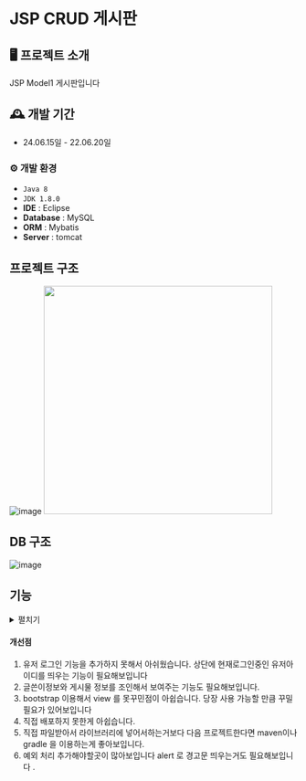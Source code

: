 # JSP CRUD 게시판 


## 🖥️ 프로젝트 소개
JSP Model1 게시판입니다 

## 🕰️ 개발 기간
* 24.06.15일 - 22.06.20일


### ⚙️ 개발 환경
- `Java 8`
- `JDK 1.8.0`
- **IDE** : Eclipse 
- **Database** : MySQL
- **ORM** : Mybatis
- **Server** : tomcat

## 프로젝트 구조 
![image](https://github.com/sk5614/jsp_board1/assets/169679888/75fa422b-8c84-49ce-9177-00f848b3efc4)
<img src="https://github.com/sk5614/jsp_board1/assets/169679888/50453faf-8544-4afc-b6be-86c8c19a50f7" width="400" height="400"/>


## DB 구조 
![image](https://github.com/sk5614/jsp_board1/assets/169679888/0bd53f5f-dc1c-4be4-9e8a-f26cd6f053f6)

## 기능 
<details> 
	<summary>펼치기 </summary>

#### 작성
![write](https://github.com/sk5614/jsp_board1/assets/169679888/6b2b9af0-adec-47e7-9343-aff097ed0b79)
<details>
	<summary>SQL 쿼리문 </summary>
    
        INSERT INTO board (b_title, b_content, b_date)
        VALUES (#{bTitle}, #{bContent}, NOW() );
   
</details>

- 
#### 삭제 - 
![delete](https://github.com/sk5614/jsp_board1/assets/169679888/e47684b7-79ff-45ec-a227-8be32f7c6b1a)
<details>
	<summary>SQL 쿼리문 </summary>
    	DELETE 
    	FROM board
    	WHERE b_id=#{bId}
   
</details>

- 
#### 수정 - 
![edit](https://github.com/sk5614/jsp_board1/assets/169679888/51c6af24-7a0d-4b22-bb7f-0a8eb5bb9635)
-<details>
	<summary>SQL 쿼리문 </summary>
    
    	UPDATE board
    	SET b_title=#{bTitle},
    		b_content=#{bContent}
    	WHERE b_id=#{bId}	
</details>


#### 답글 - 
![reply](https://github.com/sk5614/jsp_board1/assets/169679888/9ab6de7b-1021-4412-a03f-39cbcd63aa5d)

<details>
	<summary>SQL 쿼리문 </summary>
        INSERT INTO board (b_title, b_content, b_date, b_group, b_order, b_depth)
    	VALUES (#{bTitle},#{bContent}, NOW(), #{bGroup}, #{bOrder}+1, #{bDepth}+1)
     		UPDATE board 
	
        SET b_order=b_order+1 
		WHERE b_group=#{bGroup} and b_order>#{bOrder} and b_id!=LAST_INSERT_ID() 
   
   
</details>

</details>


#### 개선점 


1. 유저 로그인 기능을 추가하지 못해서 아쉬웠습니다. 상단에 현재로그인중인 유저아이디를 띄우는 기능이 필요해보입니다
2. 글쓴이정보와 게시물 정보를 조인해서 보여주는 기능도 필요해보입니다.
3. bootstrap 이용해서 view 를 못꾸민점이 아쉽습니다. 당장 사용 가능할 만큼 꾸밀필요가 있어보입니다
4. 직접 배포하지 못한게 아쉽습니다.
5. 직접 파일받아서 라이브러리에 넣어서하는거보다 다음 프로젝트한다면 maven이나 gradle 을 이용하는게 좋아보입니다.
6.  예외 처리 추가해야할곳이 많아보입니다 alert 로 경고문 띄우는거도 필요해보입니다 .
